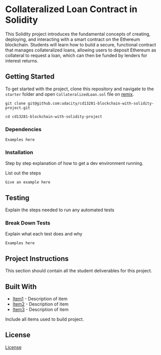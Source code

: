 # Collateralized Loan Contract in Solidity

This Solidity project introduces the fundamental concepts of creating, deploying, and interacting with a smart contract on the Ethereum blockchain. Students will learn how to build a secure, functional contract that manages collateralized loans, allowing users to deposit Ethereum as collateral to request a loan, which can then be funded by lenders for interest returns.

## Getting Started

To get started with the project, clone this repository and navigate to the `starter` folder and open `CollateralizedLoan.sol` file on [remix](https://remix.ethereum.org/).

```
git clone git@github.com:udacity/cd13281-blockchain-with-solidity-project.git

cd cd13281-blockchain-with-solidity-project
```

### Dependencies

```
Examples here
```

### Installation

Step by step explanation of how to get a dev environment running.

List out the steps

```
Give an example here
```

## Testing

Explain the steps needed to run any automated tests

### Break Down Tests

Explain what each test does and why

```
Examples here
```

## Project Instructions

This section should contain all the student deliverables for this project.

## Built With

- [Item1](www.item1.com) - Description of item
- [Item2](www.item2.com) - Description of item
- [Item3](www.item3.com) - Description of item

Include all items used to build project.

## License

[License](LICENSE.txt)
